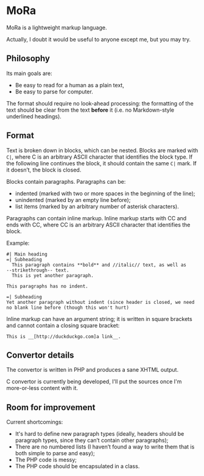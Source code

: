 MoRa
====

MoRa is a lightweight markup language.

Actually, I doubt it would be useful to anyone except me, but you may try.


Philosophy
----------

Its main goals are:

* Be easy to read for a human as a plain text,
* Be easy to parse for computer.

The format should require no look-ahead processing: the formatting of the
text should be clear from the text **before** it (i.e. no Markdown-style
underlined headings).


Format
------

Text is broken down in blocks, which can be nested. Blocks are marked with
``C|``, where C is an arbitrary ASCII character that identifies the block
type. If the following line continues the block, it should contain the same
``C|`` mark. If it doesn’t, the block is closed.

Blocks contain paragraphs. Paragraphs can be:

* indented (marked with two or more spaces in the beginning of the line);
* unindented (marked by an empty line before);
* list items (marked by an arbitrary number of asterisk characters).

Paragraphs can contain inline markup. Inline markup starts with CC and ends
with CC, where CC is an arbitrary ASCII character that identifies the block.

Example:

	#| Main heading
	=| Subheading
	  This paragraph contains **bold** and //italic// text, as well as
	--strikethrough-- text.
	  This is yet another paragraph.
	
	This paragraphs has no indent.
	
	=| Subheading
	Yet another paragraph without indent (since header is closed, we need
	no blank line before (though this won't hurt)

Inline markup can have an argument string; it is written in square brackets
and cannot contain a closing square bracket:

	This is __[http://duckduckgo.com]a link__.


Convertor details
-----------------

The convertor is written in PHP and produces a sane XHTML output.

C convertor is currently being developed, I'll put the sources once I'm
more-or-less content with it.


Room for improvement
--------------------

Current shortcomings:
* It's hard to define new paragraph types (ideally, headers should be
paragraph types, since they can’t contain other paragraphs);
* There are no numbered lists (I haven’t found a way to write them that is
both simple to parse and easy);
* The PHP code is messy;
* The PHP code should be encapsulated in a class.
